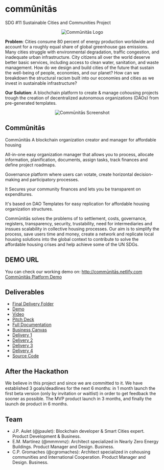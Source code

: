 # commūnitās
SDG #11 Sustainable Cities and Communities Project
<p align="center">
  <img src="../img/logo_big.png" alt="Commūnitās Logo">
</p>

**Problem**:
Cities consume 80 percent of energy production worldwide and account for a roughly equal share of global greenhouse gas emissions. Many cities struggle with environmental degradation, traffic congestion, and inadequate urban infrastructure. City citizens all over the world deserve better basic services, including access to clean water, sanitation, and waste management. How do we design and build cities of the future that sustain the well-being of people, economies, and our planet? How can we breakdown the structural racism built into our economies and cities as we invest in sustainable infrastructure?

**Our Solution**:
A blochchain platform to create & manage cohousing projects trough the creation of decentralized autonomous organizations (DAOs) from pre-generated templates.

<p align="center">
  <img src="../img/screenshot.png" alt="Commūnitās Screenshot">
</p>

## Commūnitās 
Commūnitās 
A blockchain organization creator and manager for affordable housing 

All-in-one easy organization manager that allows you to process, allocate information, planification, documents, assign tasks, track finances and define project roadmaps. 

Governance platform where users can votate, create horizontal decision-making and participatory processes. 

It Secures your community finances and lets you be transparent on expenditures. 

It's based on DAO Templates for easy replication for affordable housing organization structures.   

Commūnitās solves the problems of to settlement, costs, governance, registers, transparency, security, trustability, need for intermediaries and inssues scalability in collective housing processes. Our aim is to simplify the process, save users time and money, create a network and replicate local housing solutions into the global context to contribute to solve the affordable housing crises and help achieve some of the UN SDGs.

## DEMO URL
You can check our working demo on: http://commūnitās.netlify.com
[Commūnitās Platform Demo](http://commūnitās.netlify.com)

## Deliverables

* [Final Delivery Folder](https://github.com/jpaulet/comunitas/tree/master/FINAL)
* [Demo](http://commūnitās.netlify.com)
* [Video](https://youtu.be/KBZwhigLHTg)
* [Pitch Deck](https://github.com/jpaulet/comunitas/blob/master/FINAL/Comm%C5%ABnit%C4%81s%20-%20PITCH%20DECK%20Final%20.pdf)
* [Full Documentation](https://github.com/jpaulet/comunitas/blob/master/FINAL/Comm%C5%ABnit%C4%81s%20-%20Full%20Documentation.pdf)
* [Business Canvas](https://github.com/jpaulet/comunitas/blob/master/FINAL/Extra%20-%20Bussines%20Canvas.JPG)
* [Delivery 1](https://github.com/jpaulet/comunitas/tree/master/Week1)
* [Delivery 2](https://github.com/jpaulet/comunitas/tree/master/Week2)
* [Delivery 3](https://github.com/jpaulet/comunitas/tree/master/Week3%20%26%204)
* [Delivery 4](https://github.com/jpaulet/comunitas/tree/master/Week5)
* [Source Code](https://github.com/jpaulet/comunitas/tree/master/commūnitās)

## After the Hackathon

We believe in this project and since we are committed to it. We have established 3 goals/deadlines for the next 6 months: in 1 month launch the first beta version (only by invitation or waitlist) in order to get feedback the sooner as possible. The MVP product launch in 3 months, and finally the launch de product in 6 months.


## Team
* J.P. Aulet (@jpaulet): Blockchain developer & Smart Cities expert. Product Development & Business. 
* E.M. Martínez (@mmmnmz): Architect specialized in Nearly Zero Energy Buildings. Product Manager and Design. Business.
* C.P. Gromaches (@cgromaches): Architect specialized in cohousing communities and International Cooperation. Product Manager and Design. Business.


